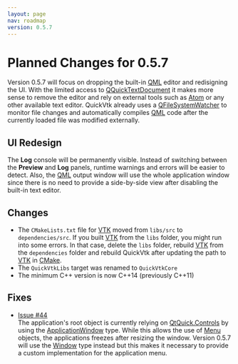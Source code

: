 ```yaml
---
layout: page
nav: roadmap
version: 0.5.7
---
```


# Planned Changes for 0.5.7
Version 0.5.7 will focus on dropping the built-in [QML](https://doc.qt.io/qt-5/qtqml-index.html) editor and redisigning the UI. With the limited access to [QQuickTextDocument](https://doc.qt.io/qt-5/qquicktextdocument.html) it makes more sense to remove the editor and rely on external tools such as [Atom](https://atom.io/) or any other available text editor. QuickVtk already uses a [QFileSystemWatcher](https://doc.qt.io/qt-5/qfilesystemwatcher.html) to monitor file changes and automatically compiles [QML](https://doc.qt.io/qt-5/qtqml-index.html) code after the currently loaded file was modified externally.

## UI Redesign
The **Log** console will be permanently visible. Instead of switching between the **Preview** and **Log** panels, runtime warnings and errors will be easier to detect. Also, the [QML](https://doc.qt.io/qt-5/qtqml-index.html) output window will use the whole application window since there is no need to provide a side-by-side view after disabling the built-in text editor.

## Changes
- The `CMakeLists.txt` file for [VTK](https://vtk.org/) moved from `libs/src` to `dependencies/src`. If you built [VTK](https://vtk.org/) from the `libs` folder, you might run into some errors. In that case, delete the `libs` folder, rebuild [VTK](https://vtk.org/) from the `dependencies` folder and rebuild QuickVtk after updating the path to [VTK](https://vtk.org/) in [CMake](https://cmake.org/).
- The `QuickVtkLibs` target was renamed to `QuickVtkCore`
- The minimum C++ version is now C++14 (previously C++11)

## Fixes
- [Issue #44](https://github.com/qCring/QuickVtk/issues/44)   
The application's root object is currently relying on [QtQuick.Controls](https://doc.qt.io/qt-5/qtquickcontrols-index.html) by using the [ApplicationWindow](https://doc.qt.io/qt-5/qml-qtquick-controls2-applicationwindow.html) type. While this allows the use of [Menu](https://doc.qt.io/qt-5/qml-qtquick-controls2-menu.html) objects, the applications freezes after resizing the window. Version 0.5.7 will use the [Window](https://doc.qt.io/qt-5/qml-qtquick-window-window.html) type instead but this makes it necessary to provide a custom implementation for the application menu.
